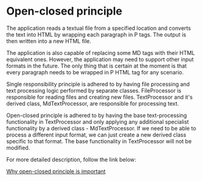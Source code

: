 # Open-closed principle

The application reads a textual file from a specified location and converts the text into HTML by wrapping each paragraph in P tags. The output is then written into a new HTML file.

The application is also capable of replacing some MD tags with their HTML equivalent ones. However, the application may need to support other input formats in the future. The only thing that is certain at the moment is that every paragraph needs to be wrapped in P HTML tag for any scenario.

Single responsibility principle is adhered to by having file processing and text processing logic performed by separate classes. FileProcessor is responsible for reading files and creating new files. TextProcessor and it's derived class, MdTextProcessor, are responsible for processing text.

Open-closed principle is adhered to by having the base text-processing functionality in TextProcessor and only applying any additional specialist functionality by a derived class - MdTextProcessor. If we need to be able to process a different input format, we can just create a new derived class specific to that format. The base functionality in TextProcessor will not be modified.

For more detailed description, follow the link below:

[Why open-closed principle is important](https://scientificprogrammer.net/2019/10/22/why-open-closed-principle-is-important/) 